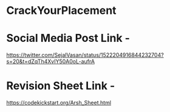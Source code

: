 # CrackYourPlacement

# Social Media Post Link -
https://twitter.com/SejalVasan/status/1522204916844232704?s=20&t=dZqTh4XvIY50A0oL-aufrA


# Revision Sheet Link -
https://codekickstart.org/Arsh_Sheet.html
